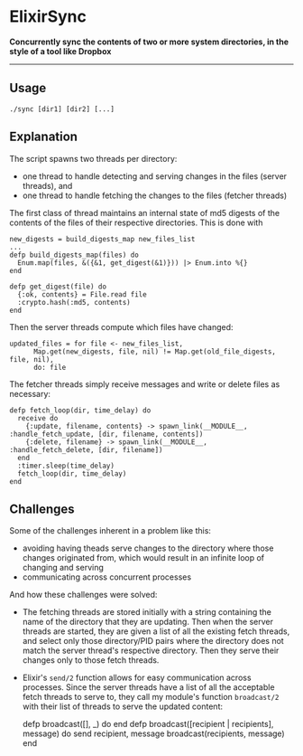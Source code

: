 # ElixirSync
**Concurrently sync the contents of two or more system directories, in the style of a tool like Dropbox**
***
## Usage
    ./sync [dir1] [dir2] [...]
    
## Explanation
The script spawns two threads per directory:
* one thread to handle detecting and serving changes in the files (server threads), and
* one thread to handle fetching the changes to the files (fetcher threads)
 
The first class of thread maintains an internal state of md5 digests of the contents of the files of their respective directories.  This is done with  

    new_digests = build_digests_map new_files_list
    ...
    defp build_digests_map(files) do
      Enum.map(files, &({&1, get_digest(&1)})) |> Enum.into %{}
    end

    defp get_digest(file) do
      {:ok, contents} = File.read file
      :crypto.hash(:md5, contents)
    end


Then the server threads compute which files have changed:
    
    updated_files = for file <- new_files_list,
          Map.get(new_digests, file, nil) != Map.get(old_file_digests, file, nil),
          do: file

The fetcher threads simply receive messages and write or delete files as necessary:

    defp fetch_loop(dir, time_delay) do
      receive do
        {:update, filename, contents} -> spawn_link(__MODULE__, :handle_fetch_update, [dir, filename, contents])
        {:delete, filename} -> spawn_link(__MODULE__, :handle_fetch_delete, [dir, filename])
      end
      :timer.sleep(time_delay)
      fetch_loop(dir, time_delay)
    end

## Challenges
Some of the challenges inherent in a problem like this:
* avoiding having theads serve changes to the directory where those changes originated from, which would result in an infinite loop of changing and serving
* communicating across concurrent processes

And how these challenges were solved:
* The fetching threads are stored initially with a string containing the name of the directory that they are updating.  Then when the server threads are started, they are given a list of all the existing fetch threads, and select only those directory/PID pairs where the directory does not match the server thread's respective directory.  Then they serve their changes only to those fetch threads.
* Elixir's `send/2` function allows for easy communication across processes.  Since the server threads have a list of all the acceptable fetch threads to serve to, they call my module's function `broadcast/2` with their list of threads to serve the updated content:


    defp broadcast([], _) do end
    defp broadcast([recipient | recipients], message) do
      send recipient, message
      broadcast(recipients, message)
    end
